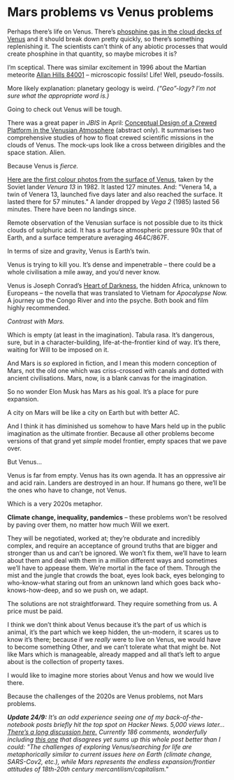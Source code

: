 # Mars problems vs Venus problems

Perhaps there’s life on Venus. There’s [phosphine gas in the cloud decks of
Venus](https://www.nature.com/articles/s41550-020-1174-4) and it should break
down pretty quickly, so there’s something replenishing it. The scientists
can’t think of any abiotic processes that would create phosphine in that
quantity, so maybe microbes it is?

I’m sceptical. There was similar excitement in 1996 about the Martian
meteorite [Allan Hills 84001](https://en.wikipedia.org/wiki/Allan_Hills_84001)
– microscopic fossils! Life! Well, pseudo-fossils.

More likely explanation: planetary geology is weird. _(“Geo”-logy? I’m not
sure what the appropriate word is.)_

Going to check out Venus will be tough.

There was a great paper in _JBIS_ in April: [Conceptual Design of a Crewed
Platform in the Venusian
Atmosphere](https://www.jbis.org.uk/paper/2020.73.115) (abstract only). It
summarises two comprehensive studies of how to float crewed scientific
missions in the clouds of Venus. The mock-ups look like a cross between
dirigibles and the space station. Alien.

Because Venus is _fierce._

[Here are the first colour photos from the surface of
Venus](https://www.space.com/18551-venera-13.html), taken by the Soviet lander
_Venura 13_ in 1982. It lasted 127 minutes. And: "Venera 14, a twin of Venera
13, launched five days later and also reached the surface. It lasted there for
57 minutes." A lander dropped by _Vega 2_ (1985) lasted 56 minutes. There have
been no landings since.

Remote observation of the Venusian surface is not possible due to its thick
clouds of sulphuric acid. It has a surface atmospheric pressure 90x that of
Earth, and a surface temperature averaging 464C/867F.

In terms of size and gravity, Venus is Earth’s twin.

Venus is trying to kill you. It’s dense and impenetrable – there could be a
whole civilisation a mile away, and you’d never know.

Venus is Joseph Conrad’s [Heart of
Darkness](https://en.wikipedia.org/wiki/Heart_of_Darkness), the hidden Africa,
unknown to Europeans – the novella that was translated to Vietnam for
_Apocalypse Now._ A journey up the Congo River and into the psyche. Both book
and film highly recommended.

_Contrast with Mars._

Which is empty (at least in the imagination). Tabula rasa. It’s dangerous,
sure, but in a character-building, life-at-the-frontier kind of way. It’s
there, waiting for Will to be imposed on it.

And Mars is _so_ explored in fiction, and I mean this modern conception of
Mars, not the old one which was criss-crossed with canals and dotted with
ancient civilisations. Mars, now, is a blank canvas for the imagination.

So no wonder Elon Musk has Mars as his goal. It’s a place for pure expansion.

A city on Mars will be like a city on Earth but with better AC.

And I think it has diminished us somehow to have Mars held up in the public
imagination as the ultimate frontier. Because all other problems become
versions of that grand yet _simple_ model frontier, empty spaces that we pave
over.

But Venus…

Venus is far from empty. Venus has its own agenda. It has an oppressive air
and acid rain. Landers are destroyed in an hour. If humans go there, we’ll be
the ones who have to change, not Venus.

Which is a very 2020s metaphor.

**Climate change, inequality, pandemics** – these problems won’t be resolved
by paving over them, no matter how much Will we exert.

They will be negotiated, worked at; they’re obdurate and incredibly complex,
and require an acceptance of ground truths that are bigger and stronger than
us and can’t be ignored. We won’t fix them, we’ll have to learn about them and
deal with them in a million different ways and sometimes we’ll have to appease
them. We’re mortal in the face of them. Through the mist and the jungle that
crowds the boat, eyes look back, eyes belonging to who-know-what staring out
from an unknown land which goes back who-knows-how-deep, and so we push on, we
adapt.

The solutions are not straightforward. They require something from us. A price
must be paid.

I think we don’t think about Venus because it’s the part of us which is
animal, it’s the part which we keep hidden, the un-modern, it scares us to
know it’s there; because if we _really_ were to live on Venus, we would have
to become something Other, and we can’t tolerate what that might be. Not like
Mars which is manageable, already mapped and all that’s left to argue about is
the collection of property taxes.

I would like to imagine more stories about Venus and how we would live there.

Because the challenges of the 2020s are Venus problems, not Mars problems.

_**Update 24/9:** It’s an odd experience seeing one of my back-of-the-notebook
posts briefly hit the top spot on Hacker News. 5,000 views later… [There’s a
long discussion here.](https://news.ycombinator.com/item?id=24566972)
Currently 186 comments, wonderfully including [this
one](https://news.ycombinator.com/item?id=24569544) that disagrees yet sums up
this whole post better than I could: "The challenges of exploring
Venus/searching for life are metaphorically similar to current issues here on
Earth (climate change, SARS-Cov2, etc.), while Mars represents the endless
expansion/frontier attitudes of 18th-20th century mercantilism/capitalism."_
